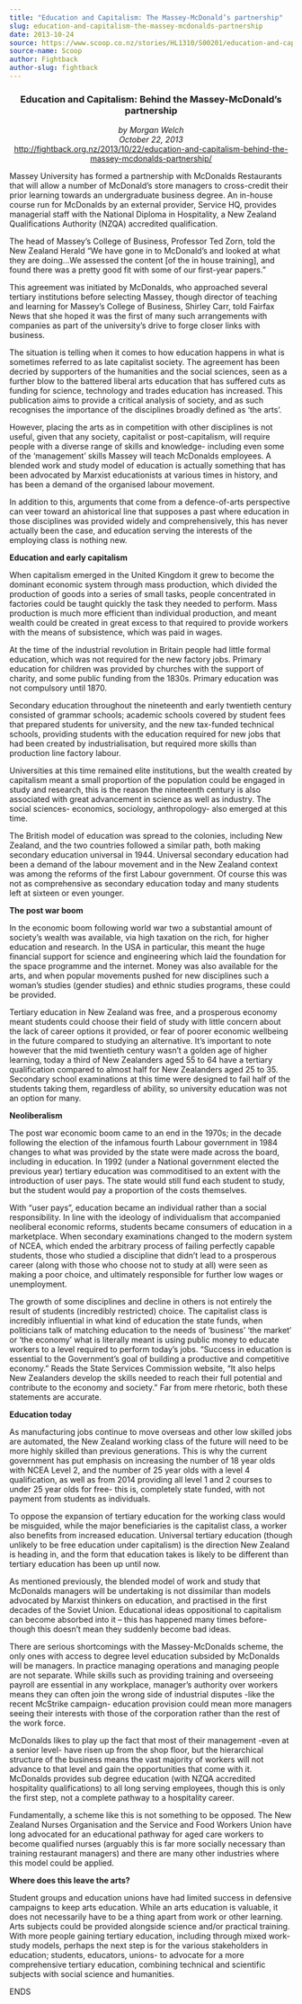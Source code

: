 ```yaml
---
title: "Education and Capitalism: The Massey-McDonald’s partnership"
slug: education-and-capitalism-the-massey-mcdonalds-partnership
date: 2013-10-24
source: https://www.scoop.co.nz/stories/HL1310/S00201/education-and-capitalism-the-massey-mcdonalds-partnership.htm
source-name: Scoop
author: Fightback
author-slug: fightback
---
```

<center><h3>Education and Capitalism: Behind the
Massey-McDonald’s partnership</h3><p><i>by Morgan
Welch<br>October 22, 2013</i><br><a href="http://fightback.org.nz/2013/10/22/education-and-capitalism-behind-the-massey-mcdonalds-partnership/" target="_blank">http://fightback.org.nz/2013/10/22/education-and-capitalism-behind-the-massey-mcdonalds-partnership/</a></p></center><p>Massey
University has formed a partnership with McDonalds
Restaurants that will allow a number of McDonald’s store
managers to cross-credit their prior learning towards an
undergraduate business degree. An in-house course run for
McDonalds by an external provider, Service HQ, provides
managerial staff with the National Diploma in Hospitality, a
New Zealand Qualifications Authority (NZQA) accredited
qualification.</p>

<p>The head of Massey’s College of Business,
Professor Ted Zorn, told the New Zealand Herald “We have
gone in to McDonald’s and looked at what they are
doing…We assessed the content [of the in house training],
and found there was a pretty good fit with some of our
first-year papers.”</p>

<p>This agreement was initiated by
McDonalds, who approached several tertiary institutions
before selecting Massey, though director of teaching and
learning for Massey’s College of Business, Shirley Carr,
told Fairfax News that she hoped it was the first of many
such arrangements with companies as part of the
university’s drive to forge closer links with
business.</p>

<p>The situation is telling when it comes to how
education happens in what is sometimes referred to as late
capitalist society. The agreement has been decried by
supporters of the humanities and the social sciences, seen
as a further blow to the battered liberal arts education
that has suffered cuts as funding for science, technology
and trades education has increased. This publication aims to
provide a critical analysis of society, and as such
recognises the importance of the disciplines broadly defined
as ‘the arts’.<p>
<p>However, placing the arts as in
competition with other disciplines is not useful, given that
any society, capitalist or post-capitalism, will require
people with a diverse range of skills and knowledge-
including even some of the ‘management’ skills Massey
will teach McDonalds employees. A blended work and study
model of education is actually something that has been
advocated by Marxist educationists at various times in
history, and has been a demand of the organised labour
movement.</p>

<p>In addition to this, arguments that come from a
defence-of-arts perspective can veer toward an ahistorical
line that supposes a past where education in those
disciplines was provided widely and comprehensively, this
has never actually been the case, and education serving the
interests of the employing class is nothing
new.</p>

<p><b>Education and early capitalism</b></p>

<p>When
capitalism emerged in the United Kingdom it grew to become
the dominant economic system through mass production, which
divided the production of goods into a series of small
tasks, people concentrated in factories could be taught
quickly the task they needed to perform. Mass production is
much more efficient than individual production, and meant
wealth could be created in great excess to that required to
provide workers with the means of subsistence, which was
paid in wages.</p>

<p>At the time of the industrial revolution in
Britain people had little formal education, which was not
required for the new factory jobs. Primary education for
children was provided by churches with the support of
charity, and some public funding from the 1830s. Primary
education was not compulsory until 1870.</p>

<p>Secondary
education throughout the nineteenth and early twentieth
century consisted of grammar schools; academic schools
covered by student fees that prepared students for
university, and the new tax-funded technical schools,
providing students with the education required for new jobs
that had been created by industrialisation, but required
more skills than production line factory
labour.</p>

<p>Universities at this time remained elite
institutions, but the wealth created by capitalism meant a
small proportion of the population could be engaged in study
and research, this is the reason the nineteenth century is
also associated with great advancement in science as well as
industry. The social sciences- economics, sociology,
anthropology- also emerged at this time.</p>

<p>The British model
of education was spread to the colonies, including New
Zealand, and the two countries followed a similar path, both
making secondary education universal in 1944. Universal
secondary education had been a demand of the labour movement
and in the New Zealand context was among the reforms of the
first Labour government. Of course this was not as
comprehensive as secondary education today and many students
left at sixteen or even younger.</p>

<p><b>The post war
boom</b></p>

<p>In the economic boom following world war two a
substantial amount of society’s wealth was available, via
high taxation on the rich, for higher education and
research. In the USA in particular, this meant the huge
financial support for science and engineering which laid the
foundation for the space programme and the internet. Money
was also available for the arts, and when popular movements
pushed for new disciplines such a woman’s studies (gender
studies) and ethnic studies programs, these could be
provided.</p>

<p>Tertiary education in New Zealand was free, and
a prosperous economy meant students could choose their field
of study with little concern about the lack of career
options it provided, or fear of poorer economic wellbeing in
the future compared to studying an alternative. It’s
important to note however that the mid twentieth century
wasn’t a golden age of higher learning, today a third of
New Zealanders aged 55 to 64 have a tertiary qualification
compared to almost half for New Zealanders aged 25 to 35.
Secondary school examinations at this time were designed to
fail half of the students taking them, regardless of
ability, so university education was not an option for
many.</p>

<p><b>Neoliberalism</b></p>

<p>The post war economic boom
came to an end in the 1970s; in the decade following the
election of the infamous fourth Labour government in 1984
changes to what was provided by the state were made across
the board, including in education. In 1992 (under a National
government elected the previous year) tertiary education was
commoditised to an extent with the introduction of user
pays. The state would still fund each student to study, but
the student would pay a proportion of the costs
themselves.</p>

<p>With “user pays”, education became an
individual rather than a social responsibility. In line with
the ideology of individualism that accompanied neoliberal
economic reforms, students became consumers of education in
a marketplace. When secondary examinations changed to the
modern system of NCEA, which ended the arbitrary process of
failing perfectly capable students, those who studied a
discipline that didn’t lead to a prosperous career (along
with those who choose not to study at all) were seen as
making a poor choice, and ultimately responsible for further
low wages or unemployment.</p>

<p>The growth of some disciplines
and decline in others is not entirely the result of students
(incredibly restricted) choice. The capitalist class is
incredibly influential in what kind of education the state
funds, when politicians talk of matching education to the
needs of ‘business’ ‘the market’ or ‘the
economy’ what is literally meant is using public money to
educate workers to a level required to perform today’s
jobs. “Success in education is essential to the
Government’s goal of building a productive and competitive
economy.” Reads the State Services Commission website,
“It also helps New Zealanders develop the skills needed to
reach their full potential and contribute to the economy and
society.” Far from mere rhetoric, both these statements
are accurate.</p>

<p><b>Education today</b></p>

<p>As manufacturing
jobs continue to move overseas and other low skilled jobs
are automated, the New Zealand working class of the future
will need to be more highly skilled than previous
generations. This is why the current government has put
emphasis on increasing the number of 18 year olds with NCEA
Level 2, and the number of 25 year olds with a level 4
qualification, as well as from 2014 providing all level 1
and 2 courses to under 25 year olds for free- this is,
completely state funded, with not payment from students as
individuals.</p>

<p>To oppose the expansion of tertiary education
for the working class would be misguided, while the major
beneficiaries is the capitalist class, a worker also
benefits from increased education. Universal tertiary
education (though unlikely to be free education under
capitalism) is the direction New Zealand is heading in, and
the form that education takes is likely to be different than
tertiary education has been up until now.</p>

<p>As mentioned
previously, the blended model of work and study that
McDonalds managers will be undertaking is not dissimilar
than models advocated by Marxist thinkers on education, and
practised in the first decades of the Soviet Union.
Educational ideas oppositional to capitalism can become
absorbed into it – this has happened many times before-
though this doesn’t mean they suddenly become bad
ideas.</p>

<p>There are serious shortcomings with the
Massey-McDonalds scheme, the only ones with access to degree
level education subsided by McDonalds will be managers. In
practice managing operations and managing people are not
separate. While skills such as providing training and
overseeing payroll are essential in any workplace,
manager’s authority over workers means they can often join
the wrong side of industrial disputes -like the recent
McStrike campaign- education provision could mean more
managers seeing their interests with those of the
corporation rather than the rest of the work
force.</p>

<p>McDonalds likes to play up the fact that most of
their management -even at a senior level- have risen up from
the shop floor, but the hierarchical structure of the
business means the vast majority of workers will not advance
to that level and gain the opportunities that come with it.
McDonalds provides sub degree education (with NZQA
accredited hospitality qualifications) to all long serving
employees, though this is only the first step, not a
complete pathway to a hospitality career.</p>

<p>Fundamentally, a
scheme like this is not something to be opposed. The New
Zealand Nurses Organisation and the Service and Food Workers
Union have long advocated for an educational pathway for
aged care workers to become qualified nurses (arguably this
is far more socially necessary than training restaurant
managers) and there are many other industries where this
model could be applied.</p>

<p><b>Where does this leave the
arts?</b></p>

<p>Student groups and education unions have had
limited success in defensive campaigns to keep arts
education. While an arts education is valuable, it does not
necessarily have to be a thing apart from work or other
learning. Arts subjects could be provided alongside science
and/or practical training. With more people gaining tertiary
education, including through mixed work-study models,
perhaps the next step is for the various stakeholders in
education; students, educators, unions- to advocate for a
more comprehensive tertiary education, combining technical
and scientific subjects with social science and
humanities.</p>

<p>ENDS<p>




<!--


